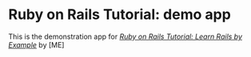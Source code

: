 # Ruby on Rails Tutorial: demo app

This is the demonstration app for [*Ruby on Rails Tutorial: Learn Rails by Example*](http://railstutorial.org) by [ME]
